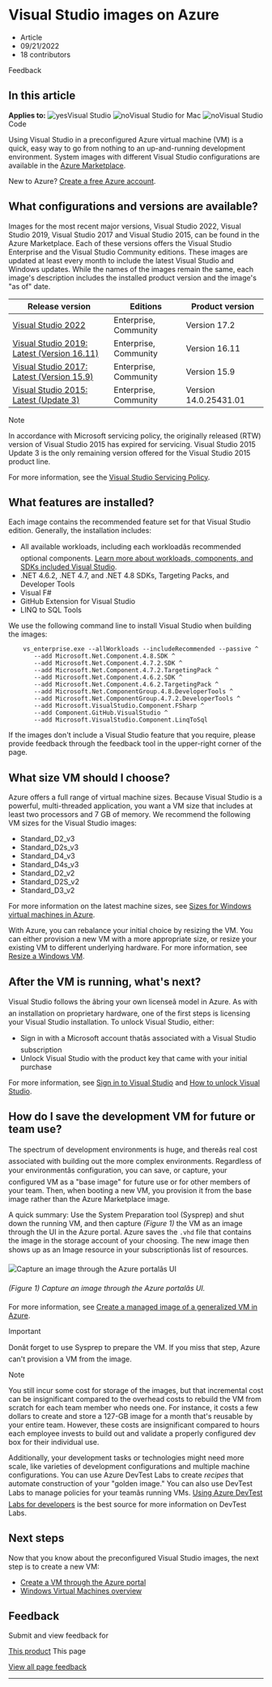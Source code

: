 # Visual Studio images on Azure

* Article
* 09/21/2022
* 18 contributors

Feedback

## In this article

**Applies to:** ![yes](../media/yes-icon.png?view=vs-2022)Visual Studio ![no](../media/no-icon.png?view=vs-2022)Visual Studio for Mac ![no](../media/no-icon.png?view=vs-2022)Visual Studio Code

Using Visual Studio in a preconfigured Azure virtual machine (VM) is a quick, easy way to go from nothing to an up-and-running development environment. System images with different Visual Studio configurations are available in the [Azure Marketplace](https://azuremarketplace.microsoft.com/marketplace/apps/category/compute?filters=virtual-machine-images%3Bmicrosoft%3Bwindows&page=1&subcategories=application-infrastructure).

New to Azure? [Create a free Azure account](https://azure.microsoft.com/free).

## What configurations and versions are available?

Images for the most recent major versions, Visual Studio 2022, Visual Studio 2019, Visual Studio 2017 and Visual Studio 2015, can be found in the Azure Marketplace. Each of these versions offers the Visual Studio Enterprise and the Visual Studio Community editions. These images are updated at least every month to include the latest Visual Studio and Windows updates. While the names of the images remain the same, each image's description includes the installed product version and the image's "as of" date.

| Release version | Editions | Product version |
| --- | --- | --- |
| [Visual Studio 2022](https://azuremarketplace.microsoft.com/marketplace/apps/microsoftvisualstudio.visualstudio2022?tab=Overview) | Enterprise, Community | Version 17.2 |
| [Visual Studio 2019: Latest (Version 16.11)](https://azuremarketplace.microsoft.com/marketplace/apps/microsoftvisualstudio.visualstudio2019latest?tab=Overview) | Enterprise, Community | Version 16.11 |
| [Visual Studio 2017: Latest (Version 15.9)](https://azuremarketplace.microsoft.com/marketplace/apps/microsoftvisualstudio.visualstudio?tab=Overview) | Enterprise, Community | Version 15.9 |
| [Visual Studio 2015: Latest (Update 3)](https://azuremarketplace.microsoft.com/marketplace/apps/microsoftvisualstudio.visualstudio?tab=Overview) | Enterprise, Community | Version 14.0.25431.01 |

Note

In accordance with Microsoft servicing policy, the originally released (RTW) version of Visual Studio 2015 has expired for servicing. Visual Studio 2015 Update 3 is the only remaining version offered for the Visual Studio 2015 product line.

For more information, see the [Visual Studio Servicing Policy](/en-us/visualstudio/productinfo/vs-servicing-vs).

## What features are installed?

Each image contains the recommended feature set for that Visual Studio edition. Generally, the installation includes:

* All available workloads, including each workloadâs recommended optional components. [Learn more about workloads, components, and SDKs included Visual Studio](workload-and-component-ids?view=vs-2022).
* .NET 4.6.2, .NET 4.7, and .NET 4.8 SDKs, Targeting Packs, and Developer Tools
* Visual F#
* GitHub Extension for Visual Studio
* LINQ to SQL Tools

We use the following command line to install Visual Studio when building the images:

```
    vs_enterprise.exe --allWorkloads --includeRecommended --passive ^
       --add Microsoft.Net.Component.4.8.SDK ^
       --add Microsoft.Net.Component.4.7.2.SDK ^
       --add Microsoft.Net.Component.4.7.2.TargetingPack ^
       --add Microsoft.Net.Component.4.6.2.SDK ^
       --add Microsoft.Net.Component.4.6.2.TargetingPack ^
       --add Microsoft.Net.ComponentGroup.4.8.DeveloperTools ^
       --add Microsoft.Net.ComponentGroup.4.7.2.DeveloperTools ^
       --add Microsoft.VisualStudio.Component.FSharp ^
       --add Component.GitHub.VisualStudio ^
       --add Microsoft.VisualStudio.Component.LinqToSql

```

If the images don't include a Visual Studio feature that you require, please provide feedback through the feedback tool in the upper-right corner of the page.

## What size VM should I choose?

Azure offers a full range of virtual machine sizes. Because Visual Studio is a powerful, multi-threaded application, you want a VM size that includes at least two processors and 7 GB of memory. We recommend the following VM sizes for the Visual Studio images:

* Standard\_D2\_v3
* Standard\_D2s\_v3
* Standard\_D4\_v3
* Standard\_D4s\_v3
* Standard\_D2\_v2
* Standard\_D2S\_v2
* Standard\_D3\_v2

For more information on the latest machine sizes, see [Sizes for Windows virtual machines in Azure](/en-us/azure/virtual-machines/windows/sizes).

With Azure, you can rebalance your initial choice by resizing the VM. You can either provision a new VM with a more appropriate size, or resize your existing VM to different underlying hardware. For more information, see [Resize a Windows VM](/en-us/azure/virtual-machines/windows/resize-vm).

## After the VM is running, what's next?

Visual Studio follows the âbring your own licenseâ model in Azure. As with an installation on proprietary hardware, one of the first steps is licensing your Visual Studio installation. To unlock Visual Studio, either:

* Sign in with a Microsoft account thatâs associated with a Visual Studio subscription
* Unlock Visual Studio with the product key that came with your initial purchase

For more information, see [Sign in to Visual Studio](../ide/signing-in-to-visual-studio?view=vs-2022) and [How to unlock Visual Studio](../ide/how-to-unlock-visual-studio?view=vs-2022).

## How do I save the development VM for future or team use?

The spectrum of development environments is huge, and thereâs real cost associated with building out the more complex environments. Regardless of your environmentâs configuration, you can save, or capture, your configured VM as a "base image" for future use or for other members of your team. Then, when booting a new VM, you provision it from the base image rather than the Azure Marketplace image.

A quick summary: Use the System Preparation tool (Sysprep) and shut down the running VM, and then capture *(Figure 1)* the VM as an image through the UI in the Azure portal. Azure saves the `.vhd` file that contains the image in the storage account of your choosing. The new image then shows up as an Image resource in your subscriptionâs list of resources.

![Capture an image through the Azure portalâs UI](media/vs-2022/capture-vm.png?view=vs-2022)

*(Figure 1) Capture an image through the Azure portalâs UI.*

For more information, see [Create a managed image of a generalized VM in Azure](/en-us/azure/virtual-machines/windows/capture-image-resource).

Important

Donât forget to use Sysprep to prepare the VM. If you miss that step, Azure can't provision a VM from the image.

Note

You still incur some cost for storage of the images, but that incremental cost can be insignificant compared to the overhead costs to rebuild the VM from scratch for each team member who needs one. For instance, it costs a few dollars to create and store a 127-GB image for a month that's reusable by your entire team. However, these costs are insignificant compared to hours each employee invests to build out and validate a properly configured dev box for their individual use.

Additionally, your development tasks or technologies might need more scale, like varieties of development configurations and multiple machine configurations. You can use Azure DevTest Labs to create *recipes* that automate construction of your "golden image." You can also use DevTest Labs to manage policies for your teamâs running VMs. [Using Azure DevTest Labs for developers](/en-us/azure/devtest-labs/devtest-lab-developer-lab) is the best source for more information on DevTest Labs.

## Next steps

Now that you know about the preconfigured Visual Studio images, the next step is to create a new VM:

* [Create a VM through the Azure portal](/en-us/azure/virtual-machines/windows/quick-create-portal)
* [Windows Virtual Machines overview](/en-us/azure/virtual-machines/windows/overview)

## Feedback

Submit and view feedback for

[This product](https://developercommunity2.visualstudio.com/search?space=8)
This page

[View all page feedback](https://github.com/MicrosoftDocs/visualstudio-docs/issues)

---
